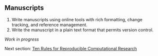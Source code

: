 ## Manuscripts 

 1. Write manuscripts using online tools with rich formatting, change tracking, and reference management.
 2. Write the manuscript in a plain text format that permits version control.

*Work in progress*

Next section: [Ten Rules for Reproducible Computational Research](https://github.com/mikblack/ga-good-practice/tree/main/7.Reproducibility)